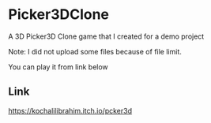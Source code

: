 # Picker3DClone
A 3D Picker3D Clone game that I created for a demo project

Note: I did not upload some files because of file limit.

You can play it from link below

## **Link**
https://kochalilibrahim.itch.io/pcker3d
